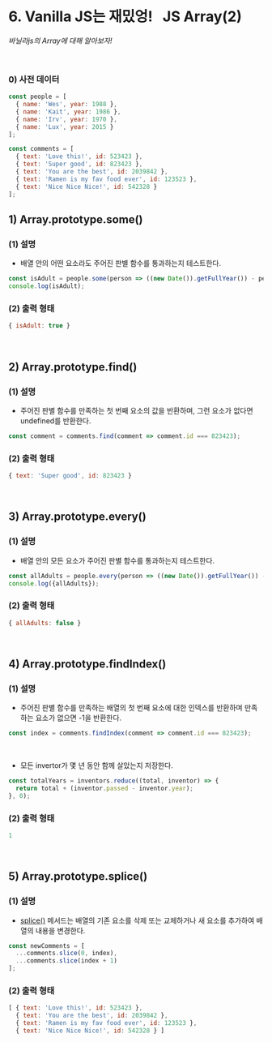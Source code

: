 # 6. Vanilla JS는 재밌엉!  &nbsp;  JS Array(2)

*바닐라js의 Array에 대해 알아보자!*

<br/>

### 0) 사전 데이터

```js
const people = [
  { name: 'Wes', year: 1988 },
  { name: 'Kait', year: 1986 },
  { name: 'Irv', year: 1970 },
  { name: 'Lux', year: 2015 }
];

const comments = [
  { text: 'Love this!', id: 523423 },
  { text: 'Super good', id: 823423 },
  { text: 'You are the best', id: 2039842 },
  { text: 'Ramen is my fav food ever', id: 123523 },
  { text: 'Nice Nice Nice!', id: 542328 }
];
```

## 1) Array.prototype.some()
### (1) 설명
- 배열 안의 어떤 요소라도 주어진 판별 함수를 통과하는지 테스트한다.
```js
const isAdult = people.some(person => ((new Date()).getFullYear()) - person.year >= 19);
console.log(isAdult);
```

### (2) 출력 형태

```js
{ isAdult: true }
```

<br/>

## 2) Array.prototype.find()
### (1) 설명
- 주어진 판별 함수를 만족하는 첫 번째 요소의 값을 반환하며, 그런 요소가 없다면 undefined를 반환한다.
```js
const comment = comments.find(comment => comment.id === 823423);
```

### (2) 출력 형태

```js
{ text: 'Super good', id: 823423 }
```

<br/>

## 3) Array.prototype.every()
### (1) 설명
-  배열 안의 모든 요소가 주어진 판별 함수를 통과하는지 테스트한다.
```js
const allAdults = people.every(person => ((new Date()).getFullYear()) - person.year >= 19);
console.log({allAdults});
```

### (2) 출력 형태

```js
{ allAdults: false }
```

<br/>

## 4) Array.prototype.findIndex()
### (1) 설명
- 주어진 판별 함수를 만족하는 배열의 첫 번째 요소에 대한 인덱스를 반환하며 만족하는 요소가 없으면 -1을 반환한다.

```js
const index = comments.findIndex(comment => comment.id === 823423);
```
<br/>

- 모든 invertor가 몇 년 동안 함께 살았는지 저장한다.

```js
const totalYears = inventors.reduce((total, inventor) => {
  return total + (inventor.passed - inventor.year);
}, 0);
```

### (2) 출력 형태

```js
1
```

<br/>

## 5) Array.prototype.splice()
### (1) 설명
- <a href="https://developer.mozilla.org/ko/docs/Web/JavaScript/Reference/Global_Objects/Array/splice">splice()</a> 메서드는 배열의 기존 요소를 삭제 또는 교체하거나 새 요소를 추가하여 배열의 내용을 변경한다.

```js
const newComments = [
  ...comments.slice(0, index),
  ...comments.slice(index + 1)
];
```


### (2) 출력 형태

```js
[ { text: 'Love this!', id: 523423 },
  { text: 'You are the best', id: 2039842 },
  { text: 'Ramen is my fav food ever', id: 123523 },
  { text: 'Nice Nice Nice!', id: 542328 } ]
```

